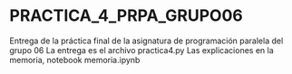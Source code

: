 # PRACTICA_4_PRPA_GRUPO06
Entrega de la práctica final de la asignatura de programación paralela del grupo 06
La entrega es el archivo practica4.py
Las explicaciones en la memoria, notebook memoria.ipynb
